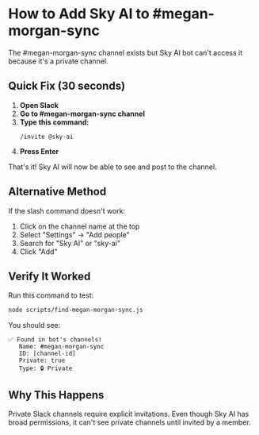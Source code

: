 # How to Add Sky AI to #megan-morgan-sync

The #megan-morgan-sync channel exists but Sky AI bot can't access it because it's a private channel.

## Quick Fix (30 seconds)

1. **Open Slack**
2. **Go to #megan-morgan-sync channel**
3. **Type this command:**
   ```
   /invite @sky-ai
   ```
4. **Press Enter**

That's it! Sky AI will now be able to see and post to the channel.

## Alternative Method

If the slash command doesn't work:

1. Click on the channel name at the top
2. Select "Settings" → "Add people"
3. Search for "Sky AI" or "sky-ai"
4. Click "Add"

## Verify It Worked

Run this command to test:
```bash
node scripts/find-megan-morgan-sync.js
```

You should see:
```
✅ Found in bot's channels!
   Name: #megan-morgan-sync
   ID: [channel-id]
   Private: true
   Type: 🔒 Private
```

## Why This Happens

Private Slack channels require explicit invitations. Even though Sky AI has broad permissions, it can't see private channels until invited by a member.